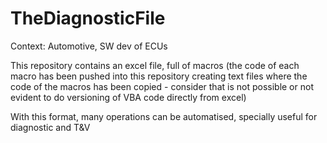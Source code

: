 # TheDiagnosticFile

Context: Automotive, SW dev of ECUs

This repository contains an excel file, full of macros (the code of each macro has been pushed into this repository creating text files where the code of the macros has been copied - consider that is not possible or not evident to do versioning of VBA code directly from excel)

With this format, many operations can be automatised, specially useful for diagnostic and T&V 
